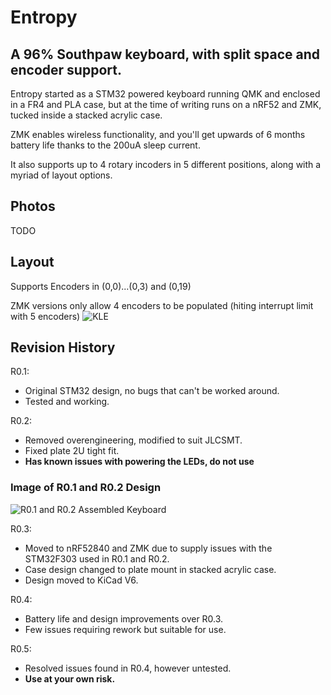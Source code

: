 # Entropy

## A 96% Southpaw keyboard, with split space and encoder support. 

Entropy started as a STM32 powered keyboard running QMK and enclosed in a FR4 and PLA case, but at the time of writing runs on a nRF52 and ZMK, tucked inside a stacked acrylic case.

ZMK enables wireless functionality, and you'll get upwards of 6 months battery life thanks to the 200uA sleep current.

It also supports up to 4 rotary incoders in 5 different positions, along with a myriad of layout options.

## Photos
TODO

## Layout
Supports Encoders in (0,0)...(0,3) and (0,19)

ZMK versions only allow 4 encoders to be populated (hiting interrupt limit with 5 encoders)
![KLE](docs/kle.jpg)

## Revision History

R0.1: 
- Original STM32 design, no bugs that can't be worked around. 
- Tested and working.

R0.2: 
- Removed overengineering, modified to suit JLCSMT. 
- Fixed plate 2U tight fit. 
- **Has known issues with powering the LEDs, do not use**

### Image of R0.1 and R0.2 Design
![R0.1 and R0.2 Assembled Keyboard](docs/entropy.jpeg)

R0.3: 

- Moved to nRF52840 and ZMK due to supply issues with the STM32F303 used in R0.1 and R0.2.
- Case design changed to plate mount in stacked acrylic case.
- Design moved to KiCad V6.

R0.4: 
- Battery life and design improvements over R0.3. 
- Few issues requiring rework but suitable for use.

R0.5: 
- Resolved issues found in R0.4, however untested. 
- **Use at your own risk.**